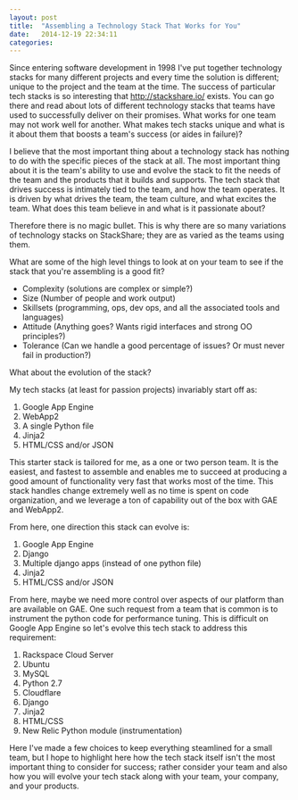 ```yaml
---
layout: post
title:  "Assembling a Technology Stack That Works for You"
date:   2014-12-19 22:34:11
categories:
---
```

Since entering software development in 1998 I've put together technology stacks for many different projects and every time
the solution is different; unique to the project and the team at the time. The success of particular tech stacks is so
interesting that http://stackshare.io/ exists. You can go there and read about lots of different technology stacks that
teams have used to successfully deliver on their promises. What works for one team may not work well for another. What
makes tech stacks unique and what is it about them that boosts a team's success (or aides in failure)?

I believe that the most important thing about a technology stack has nothing to do with the specific pieces of the stack at all. The
most important thing about it is the team's ability to use and evolve the stack to fit the needs of the team and the products that
it builds and supports. The tech stack that drives success is intimately tied to the team, and how the team operates. It is
driven by what drives the team, the team culture, and what excites the team. What does this team believe in and what is it passionate about?

Therefore there is no magic bullet. This is why there are so many variations of technology stacks on StackShare; they are as
varied as the teams using them.

What are some of the high level things to look at on your team to see if the stack that you're assembling is a good fit?

* Complexity (solutions are complex or simple?)
* Size (Number of people and work output)
* Skillsets (programming, ops, dev ops, and all the associated tools and languages)
* Attitude (Anything goes? Wants rigid interfaces and strong OO principles?)
* Tolerance (Can we handle a good percentage of issues? Or must never fail in production?)

What about the evolution of the stack?

My tech stacks (at least for passion projects) invariably start off as:

1. Google App Engine
2. WebApp2
3. A single Python file
4. Jinja2
5. HTML/CSS and/or JSON

This starter stack is tailored for me, as a one or two person team. It is the easiest, and fastest to assemble and enables me to succeed at producing
a good amount of functionality very fast that works most of the time. This stack handles change extremely well as no time is spent
on code organization, and we leverage a ton of capability out of the box with GAE and WebApp2.

From here, one direction this stack can evolve is:

1. Google App Engine
2. Django
3. Multiple django apps (instead of one python file)
4. Jinja2
5. HTML/CSS and/or JSON

From here, maybe we need more control over aspects of our platform than are available on GAE. One such request from a team that is common is
to instrument the python code for performance tuning. This is difficult on Google App Engine so let's evolve this tech stack to address this
requirement:

1. Rackspace Cloud Server
2. Ubuntu
3. MySQL
4. Python 2.7
5. Cloudflare
6. Django
7. Jinja2
8. HTML/CSS
9. New Relic Python module (instrumentation)

Here I've made a few choices to keep everything steamlined for a small team, but I hope to highlight here how the tech stack itself
isn't the most important thing to consider for success; rather consider your team and also how you will evolve your tech stack along
with your team, your company, and your products.

